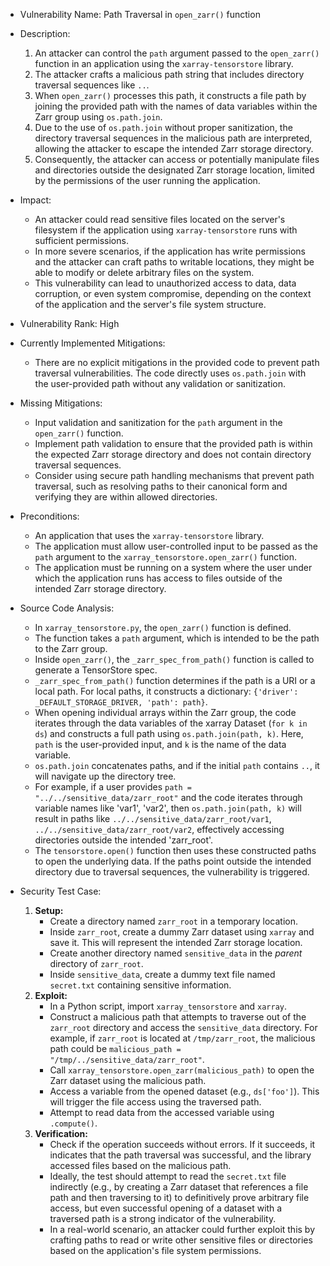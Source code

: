 - Vulnerability Name: Path Traversal in `open_zarr()` function
- Description:
    1. An attacker can control the `path` argument passed to the `open_zarr()` function in an application using the `xarray-tensorstore` library.
    2. The attacker crafts a malicious path string that includes directory traversal sequences like `..`.
    3. When `open_zarr()` processes this path, it constructs a file path by joining the provided path with the names of data variables within the Zarr group using `os.path.join`.
    4. Due to the use of `os.path.join` without proper sanitization, the directory traversal sequences in the malicious path are interpreted, allowing the attacker to escape the intended Zarr storage directory.
    5. Consequently, the attacker can access or potentially manipulate files and directories outside the designated Zarr storage location, limited by the permissions of the user running the application.
- Impact:
    - An attacker could read sensitive files located on the server's filesystem if the application using `xarray-tensorstore` runs with sufficient permissions.
    - In more severe scenarios, if the application has write permissions and the attacker can craft paths to writable locations, they might be able to modify or delete arbitrary files on the system.
    - This vulnerability can lead to unauthorized access to data, data corruption, or even system compromise, depending on the context of the application and the server's file system structure.
- Vulnerability Rank: High
- Currently Implemented Mitigations:
    - There are no explicit mitigations in the provided code to prevent path traversal vulnerabilities. The code directly uses `os.path.join` with the user-provided path without any validation or sanitization.
- Missing Mitigations:
    - Input validation and sanitization for the `path` argument in the `open_zarr()` function.
    - Implement path validation to ensure that the provided path is within the expected Zarr storage directory and does not contain directory traversal sequences.
    - Consider using secure path handling mechanisms that prevent path traversal, such as resolving paths to their canonical form and verifying they are within allowed directories.
- Preconditions:
    - An application that uses the `xarray-tensorstore` library.
    - The application must allow user-controlled input to be passed as the `path` argument to the `xarray_tensorstore.open_zarr()` function.
    - The application must be running on a system where the user under which the application runs has access to files outside of the intended Zarr storage directory.
- Source Code Analysis:
    - In `xarray_tensorstore.py`, the `open_zarr()` function is defined.
    - The function takes a `path` argument, which is intended to be the path to the Zarr group.
    - Inside `open_zarr()`, the `_zarr_spec_from_path()` function is called to generate a TensorStore spec.
    - `_zarr_spec_from_path()` function determines if the path is a URI or a local path. For local paths, it constructs a dictionary: `{'driver': _DEFAULT_STORAGE_DRIVER, 'path': path}`.
    - When opening individual arrays within the Zarr group, the code iterates through the data variables of the xarray Dataset (`for k in ds`) and constructs a full path using `os.path.join(path, k)`. Here, `path` is the user-provided input, and `k` is the name of the data variable.
    - `os.path.join` concatenates paths, and if the initial `path` contains `..`, it will navigate up the directory tree.
    - For example, if a user provides `path = "../../sensitive_data/zarr_root"` and the code iterates through variable names like 'var1', 'var2', then `os.path.join(path, k)` will result in paths like `../../sensitive_data/zarr_root/var1`, `../../sensitive_data/zarr_root/var2`, effectively accessing directories outside the intended 'zarr_root'.
    - The `tensorstore.open()` function then uses these constructed paths to open the underlying data. If the paths point outside the intended directory due to traversal sequences, the vulnerability is triggered.

- Security Test Case:
    1. **Setup:**
        - Create a directory named `zarr_root` in a temporary location.
        - Inside `zarr_root`, create a dummy Zarr dataset using `xarray` and save it. This will represent the intended Zarr storage location.
        - Create another directory named `sensitive_data` in the *parent* directory of `zarr_root`.
        - Inside `sensitive_data`, create a dummy text file named `secret.txt` containing sensitive information.
    2. **Exploit:**
        - In a Python script, import `xarray_tensorstore` and `xarray`.
        - Construct a malicious path that attempts to traverse out of the `zarr_root` directory and access the `sensitive_data` directory. For example, if `zarr_root` is located at `/tmp/zarr_root`, the malicious path could be `malicious_path = "/tmp/../sensitive_data/zarr_root"`.
        - Call `xarray_tensorstore.open_zarr(malicious_path)` to open the Zarr dataset using the malicious path.
        - Access a variable from the opened dataset (e.g., `ds['foo']`). This will trigger the file access using the traversed path.
        - Attempt to read data from the accessed variable using `.compute()`.
    3. **Verification:**
        - Check if the operation succeeds without errors. If it succeeds, it indicates that the path traversal was successful, and the library accessed files based on the malicious path.
        - Ideally, the test should attempt to read the `secret.txt` file indirectly (e.g., by creating a Zarr dataset that references a file path and then traversing to it) to definitively prove arbitrary file access, but even successful opening of a dataset with a traversed path is a strong indicator of the vulnerability.
        - In a real-world scenario, an attacker could further exploit this by crafting paths to read or write other sensitive files or directories based on the application's file system permissions.